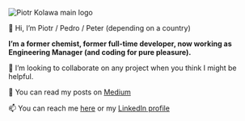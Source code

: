 ![Piotr Kolawa main logo](https://pkolawa.pl/assets/img/pk_color.png)

👋 Hi, I’m Piotr / Pedro / Peter (depending on a country)

**I’m a former chemist, former full-time developer, now working as Engineering Manager (and coding for pure pleasure).**

💞️ I’m looking to collaborate on any project when you think I might be helpful. 

📝 You can read my posts on [Medium](https://medium.com/@pkolawa)

📫 You can reach me [here](https://github.com/pkolawa) or my [LinkedIn profile](https://linkedin.com/in/pkolawa)
